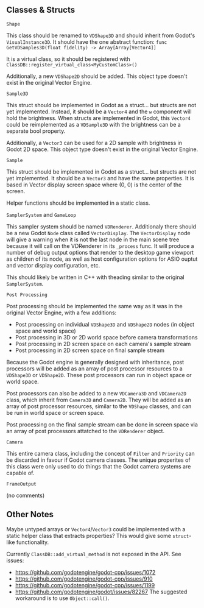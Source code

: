 ## Classes & Structs

`Shape`

This class should be renamed to `VDShape3D` and should inherit from Godot's `VisualInstance3D`. It should have the one abstract function: `func GetVDSamples3D(float fidelity) -> Array[Array[Vector4]]`

It is a virtual class, so it should be registered with `ClassDB::register_virtual_class<MyCustomClass>()`

Additionally, a new `VDShape2D` should be added. This object type doesn't exist in the original Vector Engine.

`Sample3D`

This struct should be implemented in Godot as a struct... but structs are not yet implemented. Instead, it should be a `Vector4` and the `w` component will hold the brightness. When structs are implemented in Godot, this `Vector4` could be reimplemented as a `VDSample3D` with the brightness can be a separate bool property.

Additionally, a `Vector3` can be used for a 2D sample with brightness in Godot 2D space. This object type doesn't exist in the original Vector Engine.

`Sample`

This struct should be implemented in Godot as a struct... but structs are not yet implemented. It should be a `Vector3` and have the same properties. It is based in Vector display screen space where (0, 0) is the center of the screen.

Helper functions should be implemented in a static class.

`SamplerSystem` and `GameLoop`

This sampler system should be named `VDRenderer`. Additionaly there should be a new Godot `Node` class called `VectorDisplay`. The `VectorDisplay` node will give a warning when it is not the last node in the main scene tree because it will call on the VDRenderer in its `_process` func. It will produce a number of debug output options that render to the desktop game viewport as children of its node, as well as host configuration options for ASIO ouptut and vector display configuration, etc.

This should likely be written in C++ with theading similar to the original `SamplerSystem`.

`Post Processing`

Post processing should be implemented the same way as it was in the original Vector Engine, with a few additions:
- Post processing on individual `VDShape3D` and `VDShape2D` nodes (in object space and world space)
- Post processing in 3D or 2D world space before camera transformations
- Post processing in 2D screen space on each camera's sample stream
- Post processing in 2D screen space on final sample stream

Because the Godot engine is generally designed with inheritance, post processors will be added as an array of post processor resources to a `VDShape3D` or `VDShape2D`. These post processors can run in object space or world space.

Post processors can also be added to a new `VDCamera3D` and `VDCamera2D` class, which inherit from `Camera3D` and `Camera2D`. They will be added as an array of post processor resources, similar to the `VDShape` classes, and can be run in world space or screen space.

Post processing on the final sample stream can be done in screen space via an array of post processors attatched to the `VDRenderer` object.

`Camera`

This entire camera class, including the concept of `Filter` and `Priority` can be discarded in favour if Godot camera classes. The unique properites of this class were only used to do things that the Godot camera systems are capable of.

`FrameOutput`

(no comments)

## Other Notes
Maybe untyped arrays or `Vector4`/`Vector3` could be implemented with a static helper class that extracts properties? This would give some `struct`-like functionality.

Currently `ClassDB::add_virtual_method` is not exposed in the API. See issues:
- <https://github.com/godotengine/godot-cpp/issues/1072>
- <https://github.com/godotengine/godot-cpp/issues/910>
- <https://github.com/godotengine/godot-cpp/issues/1199>
- <https://github.com/godotengine/godot/issues/82267>
The suggested workaround is to use `Object::call()`.
